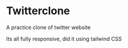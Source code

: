 # Twitterclone
A practice clone of twitter website

Its all fully responsive, did it using tailwind CSS
